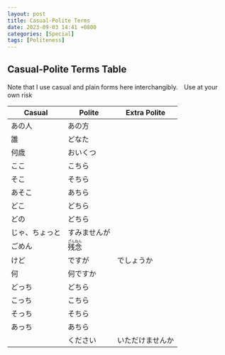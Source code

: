 ```yaml
---
layout: post
title: Casual-Polite Terms
date: 2023-09-03 14:41 +0800
categories: [Special]
tags: [Politeness]
---
```


## Casual-Polite Terms Table
Note that I use casual and plain forms here interchangibly.　Use at your own risk

| Casual | Polite | Extra Polite |
| -- | -- | -- |
| あの人| あの方 | |
| 誰 | どなた | |
| 何歳 | おいくつ | |
| ここ | こちら | |
| そこ | そちら | |
| あそこ | あちら | |
| どこ | どちら | |
| どの | どちら | |
| じゃ、ちょっと | すみませんが | |
| ごめん | <ruby>残<rt>ざん</rt>念<rt>ねん</rt></ruby> | |
| けど | ですが | でしょうか |
| 何 | 何ですか | |
| どっち | どちら | |
| こっち | こちら | |
| そっち | そちら | |
| あっち | あちら | |
| | ください | いただけませんか |
